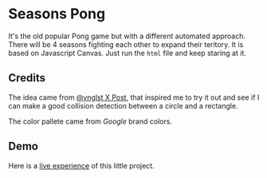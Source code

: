 # Seasons Pong

It's the old popular Pong game but with a different automated approach. There will be 4 seasons fighting each other to expand their teritory. It is based on Javascript Canvas.
Just run the `html` file and keep staring at it.

## Credits

The idea came from [@vnglst X Post](https://x.com/vnglst/status/1751278052154179770?s=20), that inspired me to try it out and see if I can make a good collision detection between a circle and a rectangle. 

The color pallete came from *Google* brand colors.

## Demo

Here is a [live experience](https://hmak-dev.github.io/seasons-pong/) of this little project.

